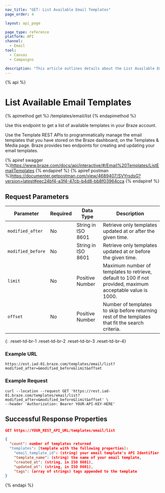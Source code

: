 ```yaml
---
nav_title: "GET: List Available Email Templates"
page_order: 4

layout: api_page

page_type: reference
platform: API
channel:
  - Email
tool:
  - Canvas
  - Campaigns

description: "This article outlines details about the List Available Email Templates Braze endpoint."
---
```

{% api %}
# List Available Email Templates
{% apimethod get %}
/templates/email/list
{% endapimethod %}

Use this endpoint to get a list of available templates in your Braze account.

Use the Template REST APIs to programmatically manage the email templates that you have stored on the Braze dashboard, on the Templates & Media page. Braze provides two endpoints for creating and updating your email templates.

{% apiref swagger %}https://www.braze.com/docs/api/interactive/#/Email%20Templates/ListEmailTemplates {% endapiref %}
{% apiref postman %}https://documenter.getpostman.com/view/4689407/SVYrsdsG?version=latest#eec24bf4-a3f4-47cb-b4d8-bb8f03964cca {% endapiref %}

## Request Parameters

| Parameter | Required | Data Type | Description |
|---|---|---|---|
| `modified_after`  | No | String in ISO 8601 | Retrieve only templates updated at or after the given time. |
| `modified_before`  |  No | String in ISO 8601 | Retrieve only templates updated at or before the given time. |
| `limit` | No | Positive Number | Maximum number of templates to retrieve, default to 100 if not provided, maximum acceptable value is 1000. |
| `offset` |  No | Positive Number | Number of templates to skip before returning rest of the templates that fit the search criteria. |
{: .reset-td-br-1 .reset-td-br-2 .reset-td-br-3  .reset-td-br-4}

### Example URL
```
https://est.iad-01.braze.com/templates/email/list?modified_after=&modified_before&limit&offset
```

### Example Request
```
curl --location --request GET 'https://rest.iad-01.braze.com/templates/email/list?modified_after=&modified_before&limit&offset' \
--header 'Authorization: Bearer YOUR-API-KEY-HERE'
```

## Successful Response Properties

```json
GET https://YOUR_REST_API_URL/templates/email/list

{
  "count": number of templates returned
  "templates": [template with the following properties]:
    "email_template_id": (string) your email template's API Identifier,
    "template_name": (string) the name of your email template,
    "created_at": (string, in ISO 8601),
    "updated_at": (string, in ISO 8601),
    "tags": (array of strings) tags appended to the template
}
```
{% endapi %}
